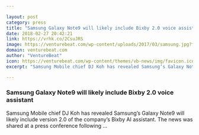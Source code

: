 ```yaml
---

layout: post
category: press
title: "Samsung Galaxy Note9 will likely include Bixby 2.0 voice assistant"
date: 2018-02-27 20:42:21
link: https://vrhk.co/2CsuJRS
image: https://venturebeat.com/wp-content/uploads/2017/03/samsung.jpg?fit=2048%2C1356&strip=all
domain: venturebeat.com
author: "VentureBeat"
icon: https://venturebeat.com/wp-content/themes/vb-news/img/favicon.ico
excerpt: "Samsung Mobile chief DJ Koh has revealed Samsung’s Galaxy Note9 will likely include version 2.0 of the company’s Bixby AI assistant. The news was shared at a press conference following …"

---
```


### Samsung Galaxy Note9 will likely include Bixby 2.0 voice assistant

Samsung Mobile chief DJ Koh has revealed Samsung’s Galaxy Note9 will likely include version 2.0 of the company’s Bixby AI assistant. The news was shared at a press conference following …